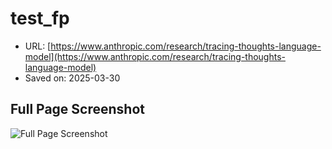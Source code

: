 # test_fp

- URL: [https://www.anthropic.com/research/tracing-thoughts-language-model](https://www.anthropic.com/research/tracing-thoughts-language-model)
- Saved on: 2025-03-30

## Full Page Screenshot

![Full Page Screenshot](fullpage.png)
